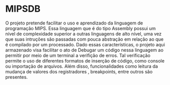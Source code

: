 # MIPSDB
O projeto pretende facilitar o uso e aprendizado da linguagem de programação MIPS. Essa linguagem que é do tipo Assembly possui um nível de complexidade superior a outras linguagens de alto nível, uma vez que suas intruções são passadas com pouca abstração em relação ao que é compilado por um processado. Dado essas características, o projeto aqui armazenado visa facilitar o ato de Debugar um código nessa linguagem ao permitir por meio de um terminal a verifição de erros. Tal verificação permite o uso de diferentes formatos de inserção de código, como console ou importação de arquivos. Além disso, funcionalidades como leitura da mudança de valores dos registradores , breakpoints, entre outros são presentes.
